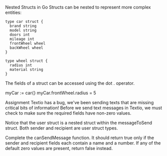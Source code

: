 Nested Structs in Go
Structs can be nested to represent more complex entities:

```
type car struct {
  brand string
  model string
  doors int
  mileage int
  frontWheel wheel
  backWheel wheel
}

type wheel struct {
  radius int
  material string
}
```

The fields of a struct can be accessed using the dot . operator.

myCar := car{}
myCar.frontWheel.radius = 5

Assignment
Textio has a bug, we've been sending texts that are missing critical bits of information! Before we send text messages in Textio, we must check to make sure the required fields have non-zero values.

Notice that the user struct is a nested struct within the messageToSend struct. Both sender and recipient are user struct types.

Complete the canSendMessage function. It should return true only if the sender and recipient fields each contain a name and a number. If any of the default zero values are present, return false instead.





